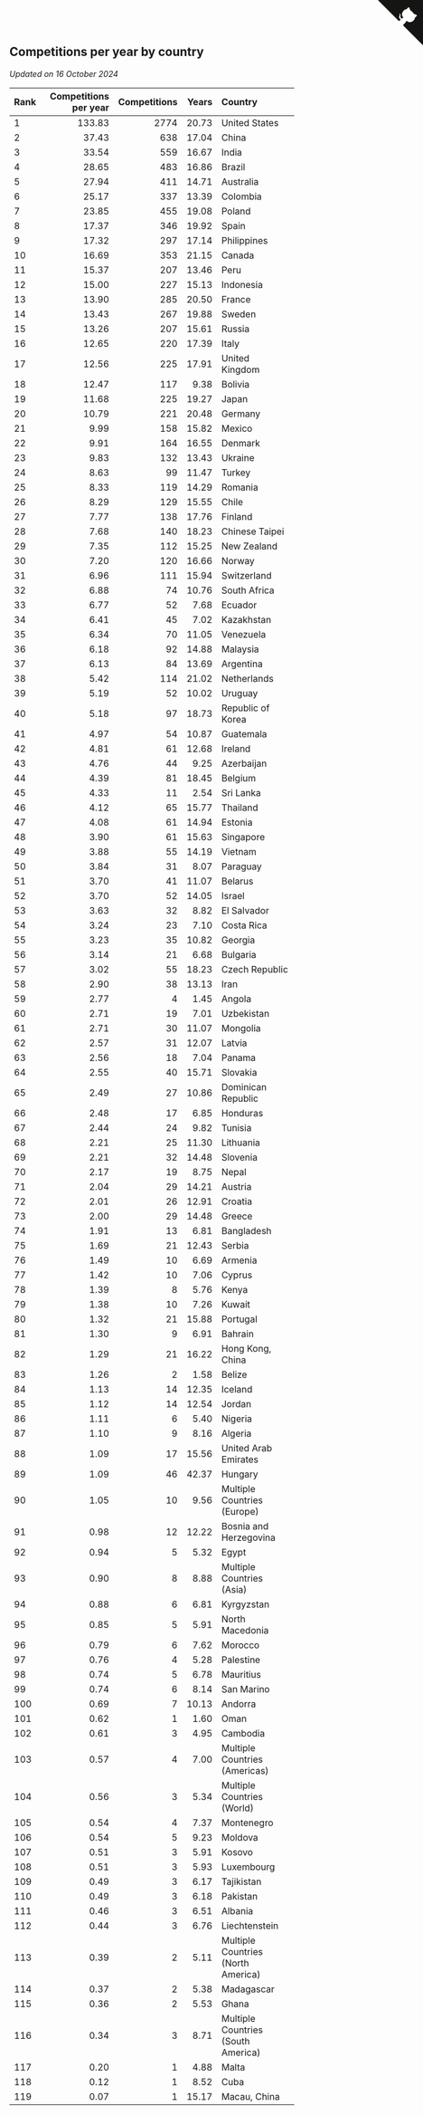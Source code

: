 ## Competitions per year by country

*Updated on 16 October 2024*

| Rank | Competitions per year | Competitions | Years | Country |
| :--- | ---: | ---: | ---: | :--- |
| 1 | 133.83 | 2774 | 20.73 | United States |
| 2 | 37.43 | 638 | 17.04 | China |
| 3 | 33.54 | 559 | 16.67 | India |
| 4 | 28.65 | 483 | 16.86 | Brazil |
| 5 | 27.94 | 411 | 14.71 | Australia |
| 6 | 25.17 | 337 | 13.39 | Colombia |
| 7 | 23.85 | 455 | 19.08 | Poland |
| 8 | 17.37 | 346 | 19.92 | Spain |
| 9 | 17.32 | 297 | 17.14 | Philippines |
| 10 | 16.69 | 353 | 21.15 | Canada |
| 11 | 15.37 | 207 | 13.46 | Peru |
| 12 | 15.00 | 227 | 15.13 | Indonesia |
| 13 | 13.90 | 285 | 20.50 | France |
| 14 | 13.43 | 267 | 19.88 | Sweden |
| 15 | 13.26 | 207 | 15.61 | Russia |
| 16 | 12.65 | 220 | 17.39 | Italy |
| 17 | 12.56 | 225 | 17.91 | United Kingdom |
| 18 | 12.47 | 117 | 9.38 | Bolivia |
| 19 | 11.68 | 225 | 19.27 | Japan |
| 20 | 10.79 | 221 | 20.48 | Germany |
| 21 | 9.99 | 158 | 15.82 | Mexico |
| 22 | 9.91 | 164 | 16.55 | Denmark |
| 23 | 9.83 | 132 | 13.43 | Ukraine |
| 24 | 8.63 | 99 | 11.47 | Turkey |
| 25 | 8.33 | 119 | 14.29 | Romania |
| 26 | 8.29 | 129 | 15.55 | Chile |
| 27 | 7.77 | 138 | 17.76 | Finland |
| 28 | 7.68 | 140 | 18.23 | Chinese Taipei |
| 29 | 7.35 | 112 | 15.25 | New Zealand |
| 30 | 7.20 | 120 | 16.66 | Norway |
| 31 | 6.96 | 111 | 15.94 | Switzerland |
| 32 | 6.88 | 74 | 10.76 | South Africa |
| 33 | 6.77 | 52 | 7.68 | Ecuador |
| 34 | 6.41 | 45 | 7.02 | Kazakhstan |
| 35 | 6.34 | 70 | 11.05 | Venezuela |
| 36 | 6.18 | 92 | 14.88 | Malaysia |
| 37 | 6.13 | 84 | 13.69 | Argentina |
| 38 | 5.42 | 114 | 21.02 | Netherlands |
| 39 | 5.19 | 52 | 10.02 | Uruguay |
| 40 | 5.18 | 97 | 18.73 | Republic of Korea |
| 41 | 4.97 | 54 | 10.87 | Guatemala |
| 42 | 4.81 | 61 | 12.68 | Ireland |
| 43 | 4.76 | 44 | 9.25 | Azerbaijan |
| 44 | 4.39 | 81 | 18.45 | Belgium |
| 45 | 4.33 | 11 | 2.54 | Sri Lanka |
| 46 | 4.12 | 65 | 15.77 | Thailand |
| 47 | 4.08 | 61 | 14.94 | Estonia |
| 48 | 3.90 | 61 | 15.63 | Singapore |
| 49 | 3.88 | 55 | 14.19 | Vietnam |
| 50 | 3.84 | 31 | 8.07 | Paraguay |
| 51 | 3.70 | 41 | 11.07 | Belarus |
| 52 | 3.70 | 52 | 14.05 | Israel |
| 53 | 3.63 | 32 | 8.82 | El Salvador |
| 54 | 3.24 | 23 | 7.10 | Costa Rica |
| 55 | 3.23 | 35 | 10.82 | Georgia |
| 56 | 3.14 | 21 | 6.68 | Bulgaria |
| 57 | 3.02 | 55 | 18.23 | Czech Republic |
| 58 | 2.90 | 38 | 13.13 | Iran |
| 59 | 2.77 | 4 | 1.45 | Angola |
| 60 | 2.71 | 19 | 7.01 | Uzbekistan |
| 61 | 2.71 | 30 | 11.07 | Mongolia |
| 62 | 2.57 | 31 | 12.07 | Latvia |
| 63 | 2.56 | 18 | 7.04 | Panama |
| 64 | 2.55 | 40 | 15.71 | Slovakia |
| 65 | 2.49 | 27 | 10.86 | Dominican Republic |
| 66 | 2.48 | 17 | 6.85 | Honduras |
| 67 | 2.44 | 24 | 9.82 | Tunisia |
| 68 | 2.21 | 25 | 11.30 | Lithuania |
| 69 | 2.21 | 32 | 14.48 | Slovenia |
| 70 | 2.17 | 19 | 8.75 | Nepal |
| 71 | 2.04 | 29 | 14.21 | Austria |
| 72 | 2.01 | 26 | 12.91 | Croatia |
| 73 | 2.00 | 29 | 14.48 | Greece |
| 74 | 1.91 | 13 | 6.81 | Bangladesh |
| 75 | 1.69 | 21 | 12.43 | Serbia |
| 76 | 1.49 | 10 | 6.69 | Armenia |
| 77 | 1.42 | 10 | 7.06 | Cyprus |
| 78 | 1.39 | 8 | 5.76 | Kenya |
| 79 | 1.38 | 10 | 7.26 | Kuwait |
| 80 | 1.32 | 21 | 15.88 | Portugal |
| 81 | 1.30 | 9 | 6.91 | Bahrain |
| 82 | 1.29 | 21 | 16.22 | Hong Kong, China |
| 83 | 1.26 | 2 | 1.58 | Belize |
| 84 | 1.13 | 14 | 12.35 | Iceland |
| 85 | 1.12 | 14 | 12.54 | Jordan |
| 86 | 1.11 | 6 | 5.40 | Nigeria |
| 87 | 1.10 | 9 | 8.16 | Algeria |
| 88 | 1.09 | 17 | 15.56 | United Arab Emirates |
| 89 | 1.09 | 46 | 42.37 | Hungary |
| 90 | 1.05 | 10 | 9.56 | Multiple Countries (Europe) |
| 91 | 0.98 | 12 | 12.22 | Bosnia and Herzegovina |
| 92 | 0.94 | 5 | 5.32 | Egypt |
| 93 | 0.90 | 8 | 8.88 | Multiple Countries (Asia) |
| 94 | 0.88 | 6 | 6.81 | Kyrgyzstan |
| 95 | 0.85 | 5 | 5.91 | North Macedonia |
| 96 | 0.79 | 6 | 7.62 | Morocco |
| 97 | 0.76 | 4 | 5.28 | Palestine |
| 98 | 0.74 | 5 | 6.78 | Mauritius |
| 99 | 0.74 | 6 | 8.14 | San Marino |
| 100 | 0.69 | 7 | 10.13 | Andorra |
| 101 | 0.62 | 1 | 1.60 | Oman |
| 102 | 0.61 | 3 | 4.95 | Cambodia |
| 103 | 0.57 | 4 | 7.00 | Multiple Countries (Americas) |
| 104 | 0.56 | 3 | 5.34 | Multiple Countries (World) |
| 105 | 0.54 | 4 | 7.37 | Montenegro |
| 106 | 0.54 | 5 | 9.23 | Moldova |
| 107 | 0.51 | 3 | 5.91 | Kosovo |
| 108 | 0.51 | 3 | 5.93 | Luxembourg |
| 109 | 0.49 | 3 | 6.17 | Tajikistan |
| 110 | 0.49 | 3 | 6.18 | Pakistan |
| 111 | 0.46 | 3 | 6.51 | Albania |
| 112 | 0.44 | 3 | 6.76 | Liechtenstein |
| 113 | 0.39 | 2 | 5.11 | Multiple Countries (North America) |
| 114 | 0.37 | 2 | 5.38 | Madagascar |
| 115 | 0.36 | 2 | 5.53 | Ghana |
| 116 | 0.34 | 3 | 8.71 | Multiple Countries (South America) |
| 117 | 0.20 | 1 | 4.88 | Malta |
| 118 | 0.12 | 1 | 8.52 | Cuba |
| 119 | 0.07 | 1 | 15.17 | Macau, China |


<a href="https://github.com/JustinTimeCuber/wca_statistics" class="github-corner" aria-label="View source on Github"><svg width="80" height="80" viewBox="0 0 250 250" style="fill:#151513; color:#fff; position: absolute; top: 0; border: 0; right: 0;" aria-hidden="true"><path d="M0,0 L115,115 L130,115 L142,142 L250,250 L250,0 Z"></path><path d="M128.3,109.0 C113.8,99.7 119.0,89.6 119.0,89.6 C122.0,82.7 120.5,78.6 120.5,78.6 C119.2,72.0 123.4,76.3 123.4,76.3 C127.3,80.9 125.5,87.3 125.5,87.3 C122.9,97.6 130.6,101.9 134.4,103.2" fill="currentColor" style="transform-origin: 130px 106px;" class="octo-arm"></path><path d="M115.0,115.0 C114.9,115.1 118.7,116.5 119.8,115.4 L133.7,101.6 C136.9,99.2 139.9,98.4 142.2,98.6 C133.8,88.0 127.5,74.4 143.8,58.0 C148.5,53.4 154.0,51.2 159.7,51.0 C160.3,49.4 163.2,43.6 171.4,40.1 C171.4,40.1 176.1,42.5 178.8,56.2 C183.1,58.6 187.2,61.8 190.9,65.4 C194.5,69.0 197.7,73.2 200.1,77.6 C213.8,80.2 216.3,84.9 216.3,84.9 C212.7,93.1 206.9,96.0 205.4,96.6 C205.1,102.4 203.0,107.8 198.3,112.5 C181.9,128.9 168.3,122.5 157.7,114.1 C157.9,116.9 156.7,120.9 152.7,124.9 L141.0,136.5 C139.8,137.7 141.6,141.9 141.8,141.8 Z" fill="currentColor" class="octo-body"></path></svg></a><style>.github-corner:hover .octo-arm{animation:octocat-wave 560ms ease-in-out}@keyframes octocat-wave{0%,100%{transform:rotate(0)}20%,60%{transform:rotate(-25deg)}40%,80%{transform:rotate(10deg)}}@media (max-width:500px){.github-corner:hover .octo-arm{animation:none}.github-corner .octo-arm{animation:octocat-wave 560ms ease-in-out}}</style>
